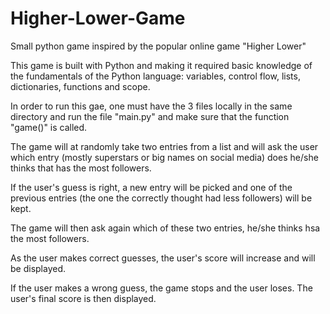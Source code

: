 # Higher-Lower-Game
Small python game inspired by the popular online game "Higher Lower"

This game is built with Python and making it required basic knowledge of the fundamentals of the Python language:
variables, control flow, lists, dictionaries, functions and scope.

In order to run this gae, one must have the 3 files locally in the same directory and run the file "main.py" and make sure that the function "game()" is called.

The game will  at randomly take two entries from a list and will ask the user which entry (mostly superstars or big names on social media) does he/she thinks that has the most followers.

If the user's guess is right, a new entry will be picked and one of the previous entries (the one the correctly thought had less followers) will be kept. 

The game will then ask again which of these two entries, he/she thinks hsa the most followers.

As the user makes correct guesses, the user's score will increase and will be displayed.

If the user makes a wrong guess, the game stops and the user loses. The user's final score is then displayed.
